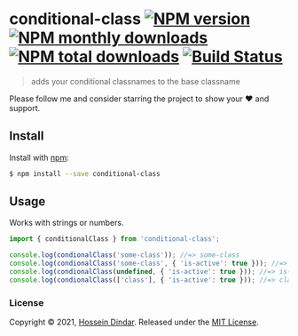 # conditional-class [![NPM version](https://img.shields.io/npm/v/conditional-class.svg?style=flat)](https://www.npmjs.com/package/conditional-class) [![NPM monthly downloads](https://img.shields.io/npm/dm/conditional-class.svg?style=flat)](https://npmjs.org/package/conditional-class) [![NPM total downloads](https://img.shields.io/npm/dt/conditional-class.svg?style=flat)](https://npmjs.org/package/iconditional-class) [![Build Status](https://travis-ci.com/hosseind88/conditional-class.svg?branch=main)](https://travis-ci.com/hosseind88/conditional-class)

> adds your conditional classnames to the base classname

Please follow me and consider starring the project to show your :heart: and support.

## Install

Install with [npm](https://www.npmjs.com/):

```sh
$ npm install --save conditional-class
```

## Usage

Works with strings or numbers.

```js
import { conditionalClass } from 'conditional-class';

console.log(condionalClass('some-class')); //=> some-class
console.log(condionalClass('some-class', { 'is-active': true })); //=> some-class is-active
console.log(condionalClass(undefined, { 'is-active': true })); //=> is-active
console.log(condionalClass(['class'], { 'is-active': true })); //=> class is-active
```

### License

Copyright © 2021, [Hossein Dindar](https://github.com/hosseind88).
Released under the [MIT License](LICENSE).
